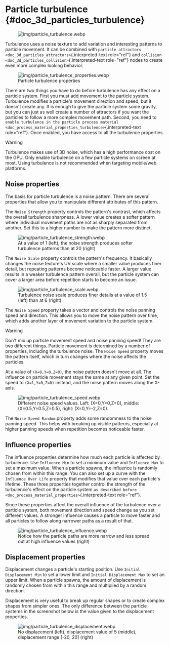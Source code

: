 # Particle turbulence {#doc_3d_particles_turbulence}

<figure>
<img src="img/particle_turbulence.webp"
alt="img/particle_turbulence.webp" />
</figure>

Turbulence uses a noise texture to add variation and interesting
patterns to particle movement. It can be combined with
`particle attractors <doc_3d_particles_attractors>`{.interpreted-text
role="ref"} and
`collision <doc_3d_particles_collision>`{.interpreted-text role="ref"}
nodes to create even more complex looking behavior.

<figure class="align-right">
<img src="img/particle_turbulence_properties.webp"
alt="img/particle_turbulence_properties.webp" />
<figcaption>Particle turbulence properties</figcaption>
</figure>

There are two things you have to do before turbulence has any effect on
a particle system. First you must add movement to the particle system.
Turbulence modifies a particle\'s movement direction and speed, but it
doesn\'t create any. It is enough to give the particle system some
gravity, but you can just as well create a number of attractors if you
want the particles to follow a more complex movement path. Second, you
need to
`enable turbulence in the particle process material <doc_process_material_properties_turbulence>`{.interpreted-text
role="ref"}. Once enabled, you have access to all the turbulence
properties.

> [!WARNING]
> Turbulence makes use of 3D noise, which has a high performance cost on
> the GPU. Only enable turbulence on a few particle systems on screen at
> most. Using turbulence is not recommended when targeting mobile/web
> platforms.

## Noise properties

The basis for particle turbulence is a noise pattern. There are several
properties that allow you to manipulate different attributes of this
pattern.

The `Noise Strength` property controls the pattern\'s contrast, which
affects the overall turbulence sharpness. A lower value creates a softer
pattern where individual movement paths are not as sharply separated
from another. Set this to a higher number to make the pattern more
distinct.

<figure>
<img src="img/particle_turbulence_strength.webp"
alt="img/particle_turbulence_strength.webp" />
<figcaption>At a value of 1 (left), the noise strength produces softer
turbulence patterns than at 20 (right)</figcaption>
</figure>

The `Noise Scale` property controls the pattern\'s frequency. It
basically changes the noise texture\'s UV scale where a smaller value
produces finer detail, but repeating patterns become noticeable faster.
A larger value results in a weaker turbulence pattern overall, but the
particle system can cover a larger area before repetition starts to
become an issue.

<figure>
<img src="img/particle_turbulence_scale.webp"
alt="img/particle_turbulence_scale.webp" />
<figcaption>Turbulence noise scale produces finer details at a value of
1.5 (left) than at 6 (right)</figcaption>
</figure>

The `Noise Speed` property takes a vector and controls the noise panning
speed and direction. This allows you to move the noise pattern over
time, which adds another layer of movement variation to the particle
system.

> [!WARNING]
> Don\'t mix up particle movement speed and noise panning speed! They
> are two different things. Particle movement is determined by a number
> of properties, including the turbulence noise. The `Noise Speed`
> property moves the pattern itself, which in turn changes where the
> noise affects the particles.

At a value of `(X=0,Y=0,Z=0)`, the noise pattern doesn\'t move at all.
The influence on particle movement stays the same at any given point.
Set the speed to `(X=1,Y=0,Z=0)` instead, and the noise pattern moves
along the X-axis.

<figure>
<img src="img/particle_turbulence_speed.webp"
alt="img/particle_turbulence_speed.webp" />
<figcaption>Different noise speed values. Left: (X=0,Y=0,Z=0), middle:
(X=0.5,Y=0.5,Z=0.5), right: (X=0,Y=-2,Z=0).</figcaption>
</figure>

The `Noise Speed Random` property adds some randomness to the noise
panning speed. This helps with breaking up visible patterns, especially
at higher panning speeds when repetition becomes noticeable faster.

## Influence properties

The influence properties determine how much each particle is affected by
turbulence. Use `Influence Min` to set a minimum value and
`Influence Max` to set a maximum value. When a particle spawns, the
influence is randomly chosen from within this range. You can also set up
a curve with the `Influence Over Life` property that modifies that value
over each particle\'s lifetime. These three properties together control
the strength of the turbulence\'s effect on the particle system
`as described before <doc_process_material_properties>`{.interpreted-text
role="ref"}.

Since these properties affect the overall influence of the turbulence
over a particle system, both movement direction and speed change as you
set different values. A stronger influence causes a particle to move
faster and all particles to follow along narrower paths as a result of
that.

<figure>
<img src="img/particle_turbulence_influence.webp"
alt="img/particle_turbulence_influence.webp" />
<figcaption>Notice how the particle paths are more narrow and less
spread out at high influence values (right)</figcaption>
</figure>

## Displacement properties

Displacement changes a particle\'s starting position. Use
`Initial Displacement Min` to set a lower limit and
`Initial Displacement Max` to set an upper limit. When a particle
spawns, the amount of displacement is randomly chosen from within this
range and multiplied by a random direction.

Displacement is very useful to break up regular shapes or to create
complex shapes from simpler ones. The only difference between the
particle systems in the screenshot below is the value given to the
displacement properties.

<figure>
<img src="img/particle_turbulence_displacement.webp"
alt="img/particle_turbulence_displacement.webp" />
<figcaption>No displacement (left), displacement value of 5 (middle),
displacement range [-20, 20] (right)</figcaption>
</figure>
